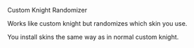 Custom Knight Randomizer


Works like custom knight but randomizes which skin you use.

You install skins the same way as in normal custom knight.
